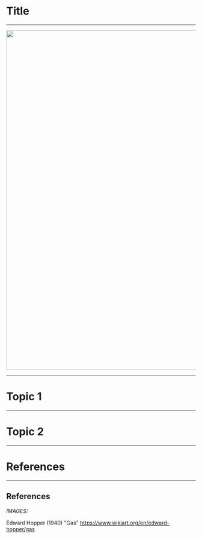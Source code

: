 # Title

---


<img src="https://uploads6.wikiart.org/images/edward-hopper/gas.jpg!Large.jpg" width="900"/>

---

# Topic 1

---

# Topic 2

---


# References

---

## References


<div id = "refs">




<em>IMAGES:</em>

Edward Hopper (1940) "Gas" https://www.wikiart.org/en/edward-hopper/gas

</div>